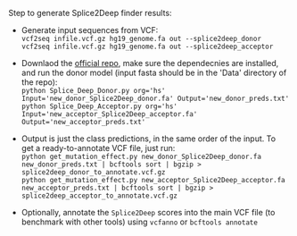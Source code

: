 Step to generate Splice2Deep finder results:

- Generate input sequences from VCF:\
`vcf2seq infile.vcf.gz hg19_genome.fa out --splice2deep_donor`\
`vcf2seq infile.vcf.gz hg19_genome.fa out --splice2deep_acceptor`

- Downlaod the [official repo](https://github.com/SomayahAlbaradei/Splice_Deep), make sure the dependecnies are installed, and run the donor model (input fasta should be in the 'Data' directory of the repo):\
`python Splice_Deep_Donor.py org='hs' Input='new_donor_Splice2Deep_donor.fa' Output='new_donor_preds.txt'`\
`python Splice_Deep_Acceptor.py org='hs' Input='new_acceptor_Splice2Deep_acceptor.fa' Output='new_acceptor_preds.txt'`

- Output is just the class predictions, in the same order of the input. To get a ready-to-annotate VCF file, just run:\
`python get_mutation_effect.py new_donor_Splice2Deep_donor.fa new_donor_preds.txt | bcftools sort | bgzip > splice2deep_donor_to_annotate.vcf.gz`\
`python get_mutation_effect.py new_acceptor_Splice2Deep_acceptor.fa new_acceptor_preds.txt | bcftools sort | bgzip > splice2deep_acceptor_to_annotate.vcf.gz`

- Optionally, annotate the `Splice2Deep` scores into the main VCF file (to benchmark with other tools) using `vcfanno` or `bcftools annotate`
